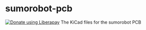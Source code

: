 # sumorobot-pcb
<script src="https://liberapay.com/robokoding/widgets/button.js"></script>
<noscript><a href="https://liberapay.com/robokoding/donate"><img alt="Donate using Liberapay" src="https://liberapay.com/assets/widgets/donate.svg"></a></noscript>
The KiCad files for the sumorobot PCB
